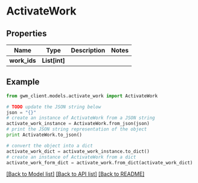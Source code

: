 # ActivateWork


## Properties
Name | Type | Description | Notes
------------ | ------------- | ------------- | -------------
**work_ids** | **List[int]** |  | 

## Example

```python
from gwm_client.models.activate_work import ActivateWork

# TODO update the JSON string below
json = "{}"
# create an instance of ActivateWork from a JSON string
activate_work_instance = ActivateWork.from_json(json)
# print the JSON string representation of the object
print ActivateWork.to_json()

# convert the object into a dict
activate_work_dict = activate_work_instance.to_dict()
# create an instance of ActivateWork from a dict
activate_work_form_dict = activate_work.from_dict(activate_work_dict)
```
[[Back to Model list]](../README.md#documentation-for-models) [[Back to API list]](../README.md#documentation-for-api-endpoints) [[Back to README]](../README.md)


